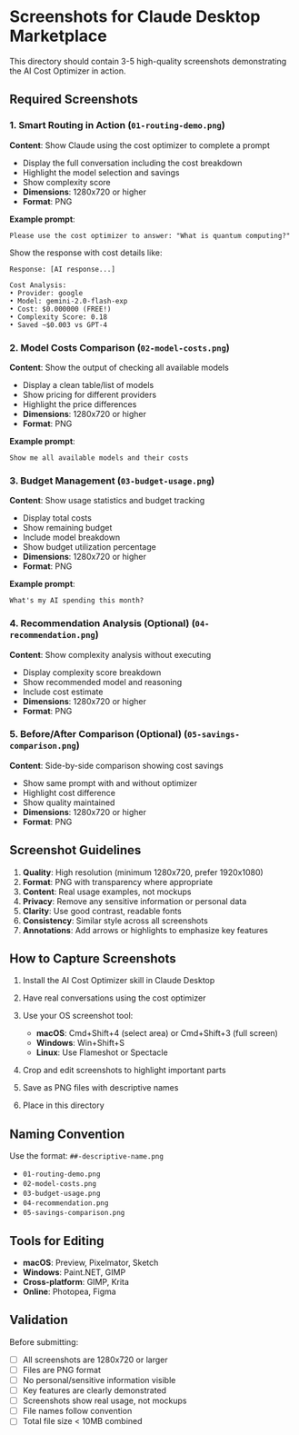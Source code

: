 # Screenshots for Claude Desktop Marketplace

This directory should contain 3-5 high-quality screenshots demonstrating the AI Cost Optimizer in action.

## Required Screenshots

### 1. Smart Routing in Action (`01-routing-demo.png`)
**Content**: Show Claude using the cost optimizer to complete a prompt
- Display the full conversation including the cost breakdown
- Highlight the model selection and savings
- Show complexity score
- **Dimensions**: 1280x720 or higher
- **Format**: PNG

**Example prompt**:
```
Please use the cost optimizer to answer: "What is quantum computing?"
```

Show the response with cost details like:
```
Response: [AI response...]

Cost Analysis:
• Provider: google
• Model: gemini-2.0-flash-exp
• Cost: $0.000000 (FREE!)
• Complexity Score: 0.18
• Saved ~$0.003 vs GPT-4
```

### 2. Model Costs Comparison (`02-model-costs.png`)
**Content**: Show the output of checking all available models
- Display a clean table/list of models
- Show pricing for different providers
- Highlight the price differences
- **Dimensions**: 1280x720 or higher
- **Format**: PNG

**Example prompt**:
```
Show me all available models and their costs
```

### 3. Budget Management (`03-budget-usage.png`)
**Content**: Show usage statistics and budget tracking
- Display total costs
- Show remaining budget
- Include model breakdown
- Show budget utilization percentage
- **Dimensions**: 1280x720 or higher
- **Format**: PNG

**Example prompt**:
```
What's my AI spending this month?
```

### 4. Recommendation Analysis (Optional) (`04-recommendation.png`)
**Content**: Show complexity analysis without executing
- Display complexity score breakdown
- Show recommended model and reasoning
- Include cost estimate
- **Dimensions**: 1280x720 or higher
- **Format**: PNG

### 5. Before/After Comparison (Optional) (`05-savings-comparison.png`)
**Content**: Side-by-side comparison showing cost savings
- Show same prompt with and without optimizer
- Highlight cost difference
- Show quality maintained
- **Dimensions**: 1280x720 or higher
- **Format**: PNG

## Screenshot Guidelines

1. **Quality**: High resolution (minimum 1280x720, prefer 1920x1080)
2. **Format**: PNG with transparency where appropriate
3. **Content**: Real usage examples, not mockups
4. **Privacy**: Remove any sensitive information or personal data
5. **Clarity**: Use good contrast, readable fonts
6. **Consistency**: Similar style across all screenshots
7. **Annotations**: Add arrows or highlights to emphasize key features

## How to Capture Screenshots

1. Install the AI Cost Optimizer skill in Claude Desktop
2. Have real conversations using the cost optimizer
3. Use your OS screenshot tool:
   - **macOS**: Cmd+Shift+4 (select area) or Cmd+Shift+3 (full screen)
   - **Windows**: Win+Shift+S
   - **Linux**: Use Flameshot or Spectacle

4. Crop and edit screenshots to highlight important parts
5. Save as PNG files with descriptive names
6. Place in this directory

## Naming Convention

Use the format: `##-descriptive-name.png`
- `01-routing-demo.png`
- `02-model-costs.png`
- `03-budget-usage.png`
- `04-recommendation.png`
- `05-savings-comparison.png`

## Tools for Editing

- **macOS**: Preview, Pixelmator, Sketch
- **Windows**: Paint.NET, GIMP
- **Cross-platform**: GIMP, Krita
- **Online**: Photopea, Figma

## Validation

Before submitting:
- [ ] All screenshots are 1280x720 or larger
- [ ] Files are PNG format
- [ ] No personal/sensitive information visible
- [ ] Key features are clearly demonstrated
- [ ] Screenshots show real usage, not mockups
- [ ] File names follow convention
- [ ] Total file size < 10MB combined
